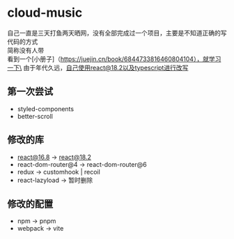 # cloud-music
自己一直是三天打鱼两天晒网，没有全部完成过一个项目，主要是不知道正确的写代码的方式\
简称没有人带\
看到一个[小册子]（https://juejin.cn/book/6844733816460804104），就学习一下\
由于年代久远，自己使用react@18.2以及typescript进行改写

## 第一次尝试
- styled-components
- better-scroll

## 修改的库
- react@16.8 -> react@18.2
- react-dom-router@4 -> react-dom-router@6
- redux -> customhook | recoil
- react-lazyload -> 暂时删除

## 修改的配置
- npm -> pnpm
- webpack -> vite